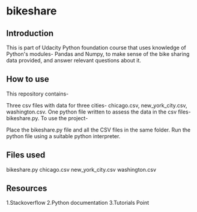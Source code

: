 bikeshare
=============

Introduction
-------------

This is part of Udacity Python foundation course that uses knowledge of Python's modules- Pandas and Numpy, to make sense of the bike sharing data provided, and answer relevant questions about it.

How to use
-----------
This repository contains-

Three csv files with data for three cities- chicago.csv, new_york_city.csv, washington.csv.
One python file written to assess the data in the csv files- bikeshare.py.
To use the project-

Place the bikeshare.py file and all the CSV files in the same folder.
Run the python file using a suitable python interpreter.

Files used
-------------
bikeshare.py chicago.csv new_york_city.csv washington.csv

Resources
-----------

1.Stackoverflow
2.Python documentation
3.Tutorials Point
